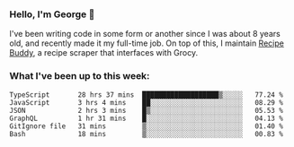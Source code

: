 ### Hello, I'm George 👋

I've been writing code in some form or another since I was about 8 years old, and recently made it my full-time job. On top of this, I maintain [Recipe Buddy](https://github.com/georgegebbett/recipe-buddy), a recipe scraper that interfaces with Grocy.  

<!--
**georgegebbett/georgegebbett** is a ✨ _special_ ✨ repository because its `README.md` (this file) appears on your GitHub profile.

Here are some ideas to get you started:

- 🔭 I’m currently working on ...
- 🌱 I’m currently learning ...
- 👯 I’m looking to collaborate on ...
- 🤔 I’m looking for help with ...
- 💬 Ask me about ...
- 📫 How to reach me: ...
- 😄 Pronouns: ...
- ⚡ Fun fact: ...
-->

### What I've been up to this week:
<!--START_SECTION:waka-->

```text
TypeScript       28 hrs 37 mins  ███████████████████▒░░░░░   77.24 %
JavaScript       3 hrs 4 mins    ██░░░░░░░░░░░░░░░░░░░░░░░   08.29 %
JSON             2 hrs 3 mins    █▒░░░░░░░░░░░░░░░░░░░░░░░   05.53 %
GraphQL          1 hr 31 mins    █░░░░░░░░░░░░░░░░░░░░░░░░   04.13 %
GitIgnore file   31 mins         ▒░░░░░░░░░░░░░░░░░░░░░░░░   01.40 %
Bash             18 mins         ▒░░░░░░░░░░░░░░░░░░░░░░░░   00.83 %
```

<!--END_SECTION:waka-->

